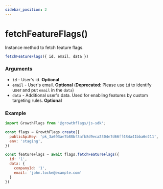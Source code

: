 ```yaml
---
sidebar_position: 2
---
```


# fetchFeatureFlags()

Instance method to fetch feature flags.

```js
fetchFeatureFlags({ id, email, data })
```

### Arguments

- `id` - User's id. **Optional**
- `email` - User's email. **Optional** (**Deprecated**: Please use `id` to identify user and put `email` in the `data`)
- `data` - Additional user's data. Used for enabling features by custom targeting rules. **Optional**

### Example

```js
import GrowthFlags from '@growthflags/js-sdk';

const flags = GrowthFlags.create({
  publicApiKey: 'pk_3a693ae7b88bf3afb8d9eca2304e7d66ff484a41bba6e211',
  env: 'staging',
})

const featureFlags = await flags.fetchFeatureFlags({
  id: '1', 
  data: { 
    companyId: '1', 
    email: 'john.locke@example.com' 
  } 
})
```
